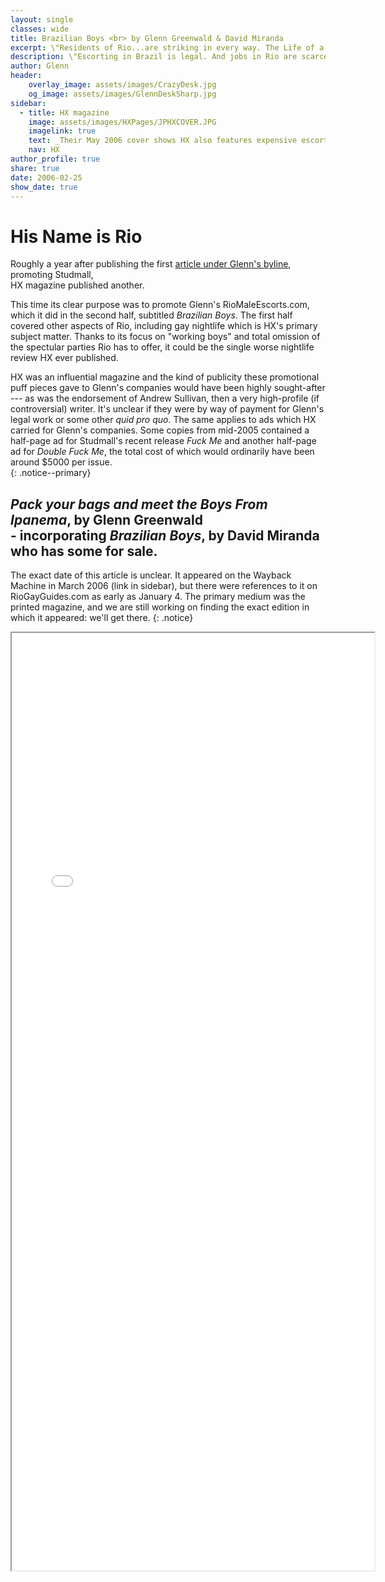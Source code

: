 ```yaml
---
layout: single
classes: wide
title: Brazilian Boys <br> by Glenn Greenwald & David Miranda
excerpt: \"Residents of Rio...are striking in every way. The Life of a Carioca year-round is that of pleasure and relaxation\"
description: \"Escorting in Brazil is legal. And jobs in Rio are scarce.\", they write enthusiastically. 
author: Glenn
header:
    overlay_image: assets/images/CrazyDesk.jpg
    og_image: assets/images/GlennDeskSharp.jpg
sidebar:
  - title: HX magazine
    image: assets/images/HXPages/JPHXCOVER.JPG
    imagelink: true
    text: _Their May 2006 cover shows HX also features expensive escorts_
    nav: HX
author_profile: true
share: true
date: 2006-02-25 
show_date: true
---
```


<style type="text/css">
  iframe {
    min-width: 580px;
  }
</style>


# His Name is Rio

Roughly a year after publishing the first [article under Glenn's byline](hx.md), promoting Studmall,  
HX magazine published another.  


This time its clear purpose was to promote Glenn's RioMaleEscorts.com, which it did in the second half, subtitled _Brazilian Boys_. The first half covered other aspects of Rio, including gay nightlife which is HX's primary subject matter. Thanks to its focus on "working boys" and total omission of the spectular parties Rio has to offer, it could be the single worse nightlife review HX ever published.


 
HX was an influential magazine and the kind of publicity these promotional puff pieces gave to Glenn's companies would have been highly sought-after --- as was the endorsement of Andrew Sullivan, then a very high-profile (if controversial) writer. It's unclear if they were by way of payment for Glenn's legal work or some other _quid pro quo_. The same applies to ads which HX carried for Glenn's companies. Some copies from mid-2005 contained a half-page ad for Studmall's recent release _Fuck Me_ and another half-page ad for _Double Fuck Me_, the total cost of which would ordinarily have been around $5000 per issue.  
{: .notice--primary}



## _Pack your bags and meet the Boys From Ipanema_, by Glenn Greenwald  <br> - incorporating  _Brazilian Boys_, by David Miranda who has some for sale.

The exact date of this article is unclear. It appeared on the Wayback Machine in March 2006 (link in sidebar),
but there were references to it on RioGayGuides.com as early as January 4.
The primary medium was the printed magazine, and we are still working on finding the exact edition in which it appeared: we'll get there.
{: .notice}

<div>
<iframe src="hxRio/web.archive.org/web/20060323124950if_/http:/www.hx.com/features/indexRio.html" width="100%" height="1500px" allow-forms="false" scrolling="no" id="NameIsRio"></iframe>
</div>

<script>
    // Selecting the iframe element
    var iframe = document.getElementById("NameIsRio");
    
    // Adjusting the iframe height onload event
    iframe.onload = function(){
        iframe.style.height = iframe.contentWindow.document.body.scrollHeight + 'px';
    }
</script>